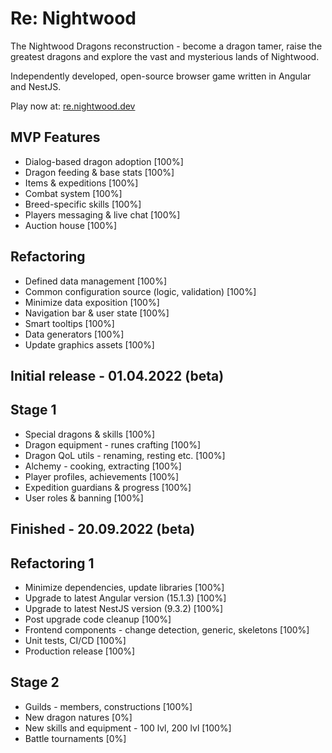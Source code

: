 # Re: Nightwood

The Nightwood Dragons reconstruction - become a dragon tamer, raise the greatest dragons and explore the vast and mysterious lands of Nightwood.

Independently developed, open-source browser game written in Angular and NestJS.

Play now at: [re.nightwood.dev](https://re.nightwood.dev/)

## MVP Features

-   Dialog-based dragon adoption [100%]
-   Dragon feeding & base stats [100%]
-   Items & expeditions [100%]
-   Combat system [100%]
-   Breed-specific skills [100%]
-   Players messaging & live chat [100%]
-   Auction house [100%]

## Refactoring

-   Defined data management [100%]
-   Common configuration source (logic, validation) [100%]
-   Minimize data exposition [100%]
-   Navigation bar & user state [100%]
-   Smart tooltips [100%]
-   Data generators [100%]
-   Update graphics assets [100%]

## Initial release - 01.04.2022 (beta)

## Stage 1

-   Special dragons & skills [100%]
-   Dragon equipment - runes crafting [100%]
-   Dragon QoL utils - renaming, resting etc. [100%]
-   Alchemy - cooking, extracting [100%]
-   Player profiles, achievements [100%]
-   Expedition guardians & progress [100%]
-   User roles & banning [100%]

## Finished - 20.09.2022 (beta)

## Refactoring 1

-   Minimize dependencies, update libraries [100%]
-   Upgrade to latest Angular version (15.1.3) [100%]
-   Upgrade to latest NestJS version (9.3.2) [100%]
-   Post upgrade code cleanup [100%]
-   Frontend components - change detection, generic, skeletons [100%]
-   Unit tests, CI/CD [100%]
-   Production release [100%]

## Stage 2

-   Guilds - members, constructions [100%]
-   New dragon natures [0%]
-   New skills and equipment - 100 lvl, 200 lvl [100%]
-   Battle tournaments [0%]
